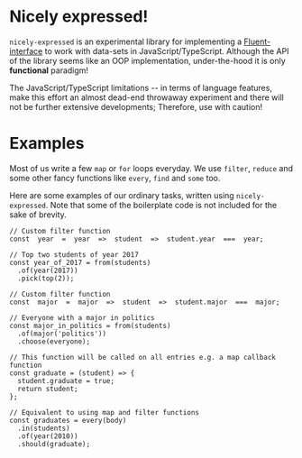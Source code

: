 # Nicely expressed!

`nicely-expressed` is an experimental library for implementing a [Fluent-interface](https://en.wikipedia.org/wiki/Fluent_interface)  to work with data-sets in JavaScript/TypeScript. Although the API of the library seems like an OOP implementation, under-the-hood it is only **functional** paradigm!

The JavaScript/TypeScript limitations -- in terms of language features, make this effort an almost dead-end throwaway experiment and there will not be further extensive developments; Therefore, use with caution!

# Examples

Most of us write a few `map` or `for` loops everyday. We use `filter`, `reduce` and some other fancy functions like `every`, `find` and `some` too.

Here are some examples of our ordinary tasks, written using `nicely-expressed`. Note that some of the boilerplate code is not included for the sake of brevity.

```
// Custom filter function
const  year  =  year  =>  student  =>  student.year  ===  year;

// Top two students of year 2017
const year_of_2017 = from(students)
  .of(year(2017))
  .pick(top(2));
```

```
// Custom filter function
const  major  =  major  =>  student  =>  student.major  ===  major;

// Everyone with a major in politics
const major_in_politics = from(students)
  .of(major('politics'))
  .choose(everyone);
```

```
// This function will be called on all entries e.g. a map callback function
const graduate = (student) => {
  student.graduate = true;
  return student;
};

// Equivalent to using map and filter functions
const graduates = every(body)
  .in(students)
  .of(year(2010))
  .should(graduate);
```
